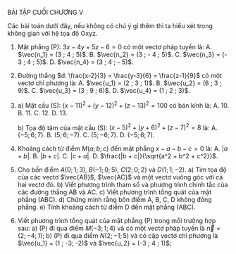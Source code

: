 BÀI TẬP CUỐI CHƯƠNG V

Các bài toán dưới đây, nếu không có chú ý gì thêm thì ta hiểu xét trong không gian với hệ tọa độ Oxyz.

1. Mặt phẳng (P): $3x - 4y + 5z - 6 = 0$ có một vectơ pháp tuyến là:
   A. $\vec{n_1} = (3 ; 4 ; 5)$.
   B. $\vec{n_2} = (3 ; - 4 ; 5)$.
   C. $\vec{n_3} = (- 3 ; 4 ; 5)$.
   D. $\vec{n_4} = (3 ; 4 ; - 5)$.

2. Đường thẳng $d: \frac{x-2}{3} = \frac{y-3}{6} = \frac{z-1}{9}$ có một vectơ chỉ phương là:
   A. $\vec{u_1} = (2 ; 3 ; 1)$.
   B. $\vec{u_2} = (6 ; 3 ; 9)$.
   C. $\vec{u_3} = (3 ; 9 ; 6)$.
   D. $\vec{u_4} = (1 ; 2 ; 3)$.

3. a) Mặt cầu (S): $(x - 11)^2 + (y - 12)^2 + (z - 13)^2 = 100$ có bán kính là:
   A. 10.        B. 11.        C. 12.        D. 13.

   b) Tọa độ tâm của mặt cầu (S): $(x - 5)^2 + (y + 6)^2 + (z - 7)^2 = 8$ là:
   A. $(-5 ; 6 ; 7)$.    B. $(5 ; 6 ; -7)$.    C. $(5 ; -6 ; 7)$.    D. $(-5 ; 6 ; 7)$.

4. Khoảng cách từ điểm $M(a ; b ; c)$ đến mặt phẳng $x - a - b - c = 0$ là:
   A. $|a + b|$.    B. $|b + c|$.    C. $|c + a|$.    D. $\frac{|b + c|}{\sqrt{a^2 + b^2 + c^2}}$.

5. Cho bốn điểm $A(0 ; 1 ; 3)$, $B(-1 ; 0 ; 5)$, $C(2 ; 0 ; 2)$ và $D(1 ; 1 ; -2)$.
   a) Tìm tọa độ của các vectơ $\vec{AB}$, $\vec{AC}$ và một vectơ vuông góc với cả hai vectơ đó.
   b) Viết phương trình tham số và phương trình chính tắc của các đường thẳng AB và AC.
   c) Viết phương trình tổng quát của mặt phẳng (ABC).
   d) Chứng minh rằng bốn điểm A, B, C, D không đồng phẳng.
   e) Tính khoảng cách từ điểm D đến mặt phẳng (ABC).

6. Viết phương trình tổng quát của mặt phẳng (P) trong mỗi trường hợp sau:
   a) (P) đi qua điểm $M(-3 ; 1 ; 4)$ và có một vectơ pháp tuyến là $\vec{n} = (2 ; -4 ; 1)$;
   b) (P) đi qua điểm $N(2 ; -1 ; 5)$ và có cặp vectơ chỉ phương là $\vec{u_1} = (1 ; -3; -2)$ và $\vec{u_2} = (-3 ; 4 ; 1)$;